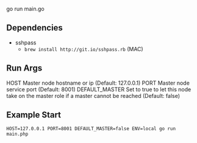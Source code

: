 go run main.go

## Dependencies

  - sshpass
    -  `brew install http://git.io/sshpass.rb` (MAC)

## Run Args
  HOST Master node hostname or ip (Default: 127.0.0.1)
  PORT Master node service port (Default: 8001)
  DEFAULT_MASTER Set to true to let this node take on the master role if a master cannot be reached (Default: false)

## Example Start
  `HOST=127.0.0.1 PORT=8001 DEFAULT_MASTER=false ENV=local go run main.php`
